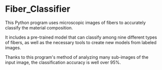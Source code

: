 # Fiber_Classifier

This Python program uses microscopic images of fibers to accurately classify the material composition.

It includes a pre-trained model that can classify among nine different types of fibers, as well as the necessary tools to create new models from labeled images.

Thanks to this program's method of analyzing many sub-images of the input image, the classification accuracy is well over 95%.

